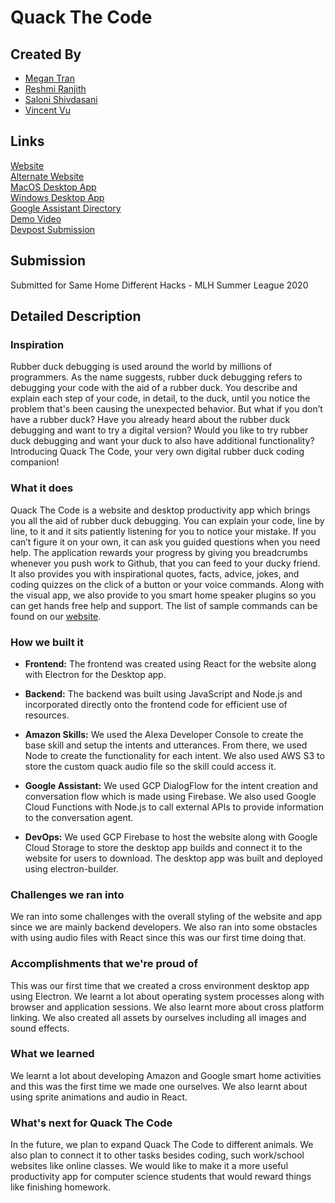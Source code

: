# Quack The Code

## Created By

- [Megan Tran](https://github.com/meganjtran)
- [Reshmi Ranjith](https://github.com/ReshmiCode)
- [Saloni Shivdasani](https://github.com/SaloniSS)
- [Vincent Vu](https://github.com/vincent-vu280)

## Links

[Website](https://quack-the-code.tech)  
[Alternate Website](https://quack-the-code.web.app/)  
[MacOS Desktop App](https://storage.googleapis.com/quack-the-code/Quack%20The%20Code.zip)   
[Windows Desktop App](https://storage.googleapis.com/quack-the-code/Quack%20The%20Code.exe)  
[Google Assistant Directory](https://assistant.google.com/services/invoke/uid/00000097827472c9?hl=en)    
[Demo Video](https://www.youtube.com/watch?v=pxGTX0nk6RA)    
[Devpost Submission](https://devpost.com/software/quack-the-code)

## Submission

Submitted for Same Home Different Hacks - MLH Summer League 2020

## Detailed Description

### Inspiration

Rubber duck debugging is used around the world by millions of programmers. As the name suggests, rubber duck debugging refers to debugging your code with the aid of a rubber duck. You describe and explain each step of your code, in detail, to the duck, until you notice the problem that's been causing the unexpected behavior. But what if you don’t have a rubber duck? Have you already heard about the rubber duck debugging and want to try a digital version? Would you like to try rubber duck debugging and want your duck to also have additional functionality? Introducing Quack The Code, your very own digital rubber duck coding companion!

### What it does

Quack The Code is a website and desktop productivity app which brings you all the aid of rubber duck debugging. You can explain your code, line by line, to it and it sits patiently listening for you to notice your mistake. If you can’t figure it on your own, it can ask you guided questions when you need help. The application rewards your progress by giving you breadcrumbs whenever you push work to Github, that you can feed to your ducky friend. It also provides you with inspirational quotes, facts, advice, jokes, and coding quizzes on the click of a button or your voice commands. Along with the visual app, we also provide to you smart home speaker plugins so you can get hands free help and support. The list of sample commands can be found on our [website](https://quack-the-code.web.app/).

### How we built it

- **Frontend:** The frontend was created using React for the website along with Electron for the Desktop app.

- **Backend:** The backend was built using JavaScript and Node.js and incorporated directly onto the frontend code for efficient use of resources.

- **Amazon Skills:** We used the Alexa Developer Console to create the base skill and setup the intents and utterances. From there, we used Node to create the functionality for each intent. We also used AWS S3 to store the custom quack audio file so the skill could access it.

- **Google Assistant:** We used GCP DialogFlow for the intent creation and conversation flow which is made using Firebase. We also used Google Cloud Functions with Node.js to call external APIs to provide information to the conversation agent.

- **DevOps:** We used GCP Firebase to host the website along with Google Cloud Storage to store the desktop app builds and connect it to the website for users to download. The desktop app was built and deployed using electron-builder.

### Challenges we ran into

We ran into some challenges with the overall styling of the website and app since we are mainly backend developers. We also ran into some obstacles with using audio files with React since this was our first time doing that.

### Accomplishments that we're proud of

This was our first time that we created a cross environment desktop app using Electron. We learnt a lot about operating system processes along with browser and application sessions. We also learnt more about cross platform linking. We also created all assets by ourselves including all images and sound effects.

### What we learned

We learnt a lot about developing Amazon and Google smart home activities and this was the first time we made one ourselves. We also learnt about using sprite animations and audio in React.

### What's next for Quack The Code

In the future, we plan to expand Quack The Code to different animals. We also plan to connect it to other tasks besides coding, such work/school websites like online classes. We would like to make it a more useful productivity app for computer science students that would reward things like finishing homework.
